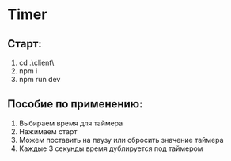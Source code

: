 # Timer

## Старт: 
1. cd .\client\
2. npm i
3. npm run dev
## Пособие по применению:
1. Выбираем время для таймера
2. Нажимаем старт
3. Можем поставить на паузу или сбросить значение таймера
4. Каждые 3 секунды время дублируется под таймером

